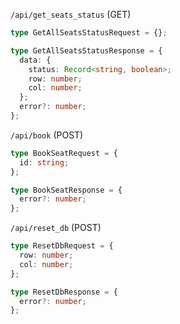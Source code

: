 `/api/get_seats_status` (GET)

```typescript
type GetAllSeatsStatusRequest = {};

type GetAllSeatsStatusResponse = {
  data: {
    status: Record<string, boolean>;
    row: number;
    col: number;
  };
  error?: number;
};
```

`/api/book` (POST)

```typescript
type BookSeatRequest = {
  id: string;
};

type BookSeatResponse = {
  error?: number;
};
```

`/api/reset_db` (POST)

```typescript
type ResetDbRequest = {
  row: number;
  col: number;
};

type ResetDbResponse = {
  error?: number;
};
```
